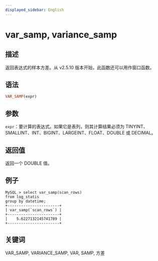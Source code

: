 ```yaml
---
displayed_sidebar: English
---
```


# var_samp, variance_samp

## 描述

返回表达式的样本方差。从 v2.5.10 版本开始，此函数还可以用作窗口函数。

## 语法

```Haskell
VAR_SAMP(expr)
```

## 参数

`expr`：要计算的表达式。如果它是表列，则其计算结果必须为 TINYINT、SMALLINT、INT、BIGINT、LARGEINT、FLOAT、DOUBLE 或 DECIMAL。

## 返回值

返回一个 DOUBLE 值。

## 例子

```plaintext
MySQL > select var_samp(scan_rows)
from log_statis
group by datetime;
+-----------------------+
| var_samp(`scan_rows`) |
+-----------------------+
|    5.6227132145741789 |
+-----------------------+
```

## 关键词

VAR_SAMP, VARIANCE_SAMP, VAR, SAMP, 方差

